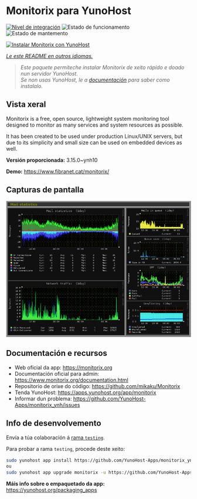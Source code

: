 <!--
NOTA: Este README foi creado automáticamente por <https://github.com/YunoHost/apps/tree/master/tools/readme_generator>
NON debe editarse manualmente.
-->

# Monitorix para YunoHost

[![Nivel de integración](https://dash.yunohost.org/integration/monitorix.svg)](https://ci-apps.yunohost.org/ci/apps/monitorix/) ![Estado de funcionamento](https://ci-apps.yunohost.org/ci/badges/monitorix.status.svg) ![Estado de mantemento](https://ci-apps.yunohost.org/ci/badges/monitorix.maintain.svg)

[![Instalar Monitorix con YunoHost](https://install-app.yunohost.org/install-with-yunohost.svg)](https://install-app.yunohost.org/?app=monitorix)

*[Le este README en outros idiomas.](./ALL_README.md)*

> *Este paquete permíteche instalar Monitorix de xeito rápido e doado nun servidor YunoHost.*  
> *Se non usas YunoHost, le a [documentación](https://yunohost.org/install) para saber como instalalo.*

## Vista xeral

Monitorix is a free, open source, lightweight system monitoring tool designed to monitor as many services and system resources as possible.

It has been created to be used under production Linux/UNIX servers, but due to its simplicity and small size can be used on embedded devices as well.


**Versión proporcionada:** 3.15.0~ynh10

**Demo:** <https://www.fibranet.cat/monitorix/>

## Capturas de pantalla

![Captura de pantalla de Monitorix](./doc/screenshots/mail.png)

## Documentación e recursos

- Web oficial da app: <https://monitorix.org>
- Documentación oficial para admin: <https://www.monitorix.org/documentation.html>
- Repositorio de orixe do código: <https://github.com/mikaku/Monitorix>
- Tenda YunoHost: <https://apps.yunohost.org/app/monitorix>
- Informar dun problema: <https://github.com/YunoHost-Apps/monitorix_ynh/issues>

## Info de desenvolvemento

Envía a túa colaboración á [rama `testing`](https://github.com/YunoHost-Apps/monitorix_ynh/tree/testing).

Para probar a rama `testing`, procede deste xeito:

```bash
sudo yunohost app install https://github.com/YunoHost-Apps/monitorix_ynh/tree/testing --debug
ou
sudo yunohost app upgrade monitorix -u https://github.com/YunoHost-Apps/monitorix_ynh/tree/testing --debug
```

**Máis info sobre o empaquetado da app:** <https://yunohost.org/packaging_apps>
